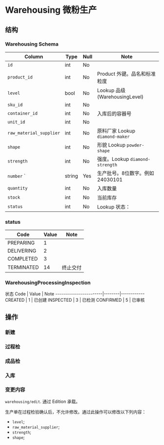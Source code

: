 # Warehousing 微粉生产

结构
---------------------------------------------------------------------

### Warehousing Schema
Column                              | Type      | Null | Note
------------------------------------|-----------|------|-------
`id`                                | int       | No   | 
`product_id`                        | int       | No   | Product 外键。品名和标准粒度
`level`                             | bool      | No   | Lookup 品级 (WarehousingLevel)
`sku_id`                            | int       | No   | 
`container_id`                      | int       | No   | 入库后的容器号
`unit_id`                           | int       | No   | 
`raw_material_supplier`             | int       | No   | 原料厂家 Lookup `diamond-maker`
`shape`                             | int       | No   | 形貌 Lookup `powder-shape`
`strength`                          | int       | No   | 强度。Lookup `diamond-strength`
`number`      `                     | string    | Yes  | 生产批号。8位数字。例如 24030101
`quantity`                          | int       | No   | 入库数量
`stock`                             | int       | No   | 当前库存
`status`                            | int       | No   | Lookup 状态：

### status
Code                    | Value  | Note
------------------------|--------|------------
PREPARING               |   1    | 
DELIVERING              |   2    | 
COMPLETED               |   3    | 
TERMINATED              |   14   | 终止交付

### WarehousingProcessingInspection

状态
Code                    | Value  | Note
------------------------|--------|------------
CREATED                 |   1    | 已创建
INSPECTED               |   3    | 已检测
CONFIRMED               |   5    | 已审核

操作
---------------------------------------------------------------------

### 新建
### 过程检
### 成品检
### 入库
### 变更内容

`warehousing/edit`. 通过 Edition 承载。

生产单在过程检验确认后，不允许修改。通过此操作可以修改以下列内容：

- `level`;
- `raw_material_supplier`;
- `strength`;
- `shape`;
